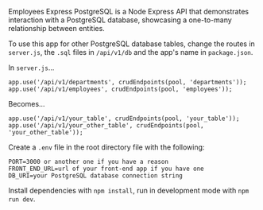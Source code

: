 Employees Express PostgreSQL is a Node Express API that demonstrates interaction
with a PostgreSQL database, showcasing a one-to-many relationship between
entities.

To use this app for other PostgreSQL database tables, change the routes in
`server.js`, the `.sql` files in `/api/v1/db` and the app's name in
`package.json`.

In `server.js`...

```
app.use('/api/v1/departments', crudEndpoints(pool, 'departments'));
app.use('/api/v1/employees', crudEndpoints(pool, 'employees'));
```

Becomes...

```
app.use('/api/v1/your_table', crudEndpoints(pool, 'your_table'));
app.use('/api/v1/your_other_table', crudEndpoints(pool, 'your_other_table'));
```

Create a `.env` file in the root directory file with the following:

```
PORT=3000 or another one if you have a reason
FRONT_END_URL=url of your front-end app if you have one
DB_URI=your PostgreSQL database connection string
```

Install dependencies with `npm install`, run in development mode with
`npm run dev`.
